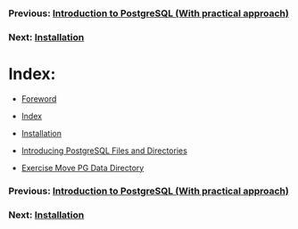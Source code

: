 ### Previous: [Introduction to PostgreSQL (With practical approach)](README.md)
### Next: [Installation](installation.md)

# Index:

* [Foreword](README.md)

* [Index](index.md)

* [Installation](installation.md)

* [Introducing PostgreSQL Files and Directories](introducing_postgresql_files_and_directories.md)

* [Exercise Move PG Data Directory](exercise_move_pg_data_directory.md)

<!--

* [Installation](installation.md)

* [Installation](installation.md)

* [Installation](installation.md)

-->

### Previous: [Introduction to PostgreSQL (With practical approach)](README.md)
### Next: [Installation](installation.md)

